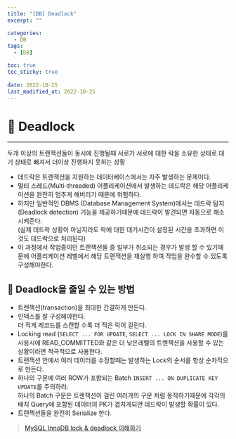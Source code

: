 ```yaml
---
title: "[DB] Deadlock"
excerpt: "" 

categories:
  - DB
tags:
  - [DB]

toc: true
toc_sticky: true
 
date: 2022-10-25
last_modified_at: 2022-10-25
---
```


# 🚀 Deadlock
---
두개 이상의 트랜잭션들이 동시에 진행될때 서로가 서로에 대한 락을 소유한 상태로 대기 상태로 빠져서 더이상 진행하지 못하는 상황

- 데드락은 트랜잭션을 지원하는 데이터베이스에서는 자주 발생하는 문제이다.
- 멀티 스레드(Multi-threaded) 어플리케이션에서 발생하는 데드락은 해당 어플리케이션을 완전히 멈추게 해버리기 때문에 위험하다.
- 하지만 일반적인 DBMS (Database Management System)에서는 데드락 탐지(Deadlock detection) 기능을 제공하기때문에 데드락이 발견되면 자동으로 해소시켜준다.  
  (실제 데드락 상황이 아닐지라도 락에 대한 대기시간이 설정된 시간을 초과하면 이것도 데드락으로 처리된다)
- 이 과정에서 작업중이던 트랜잭션들 중 일부가 취소되는 경우가 발생 할 수 있기때문에 어플리케이션 레벨에서 해당 트랜잭션을 재실행 하여 작업을 완수할 수 있도록 구성해야한다.

## 📝 Deadlock을 줄일 수 있는 방법
- 트랜잭션(transaction)을 최대한 간결하게 만든다.
- 인덱스를 잘 구성해야한다.  
  더 적게 레코드를 스캔할 수록 더 적은 락이 걸린다.
- Locking read (`SELECT ... FOR UPDATE`, `SELECT ... LOCK IN SHARE MODE`)를 사용시에 READ_COMMITTED와 같은 더 낮은레벨의 트랜잭션을 사용할 수 있는 상황이라면 적극적으로 사용한다.
- 트랜잭션 안에서 여러 데이터를 수정할때는 발생하는 Lock의 순서를 항상 순차적으로 만든다.
- 하나의 구문에 여러 ROW가 포함되는 Batch `INSERT ... ON DUPLICATE KEY UPDATE`를 주의하라.  
  하나의 Batch 구문은 트랜잭션이 걸린 여러개의 구문 처럼 동작하기때문에 각각의 배치 Query에 포함된 데이터의 PK가 겹치게되면 데드락이 발생할 확률이 있다.
- 트랜잭션들을 완전히 Serialize 한다.

> [MySQL InnoDB lock & deadlock 이해하기](https://www.letmecompile.com/mysql-innodb-lock-deadlock/)